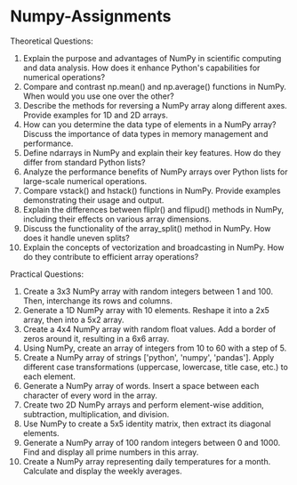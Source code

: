 # Numpy-Assignments

Theoretical Questions:

1. Explain the purpose and advantages of NumPy in scientific computing and data analysis. How does it enhance Python's capabilities for numerical operations?
2. Compare and contrast np.mean() and np.average() functions in NumPy. When would you use one over the other?
3. Describe the methods for reversing a NumPy array along different axes. Provide examples for 1D and 2D arrays.
4. How can you determine the data type of elements in a NumPy array? Discuss the importance of data types in memory management and performance.
5. Define ndarrays in NumPy and explain their key features. How do they differ from standard Python lists?
6. Analyze the performance benefits of NumPy arrays over Python lists for large-scale numerical operations.
7. Compare vstack() and hstack() functions in NumPy. Provide examples demonstrating their usage and output.
8. Explain the differences between fliplr() and flipud() methods in NumPy, including their effects on various array dimensions.
9. Discuss the functionality of the array_split() method in NumPy. How does it handle uneven splits?
10. Explain the concepts of vectorization and broadcasting in NumPy. How do they contribute to efficient array operations?

Practical Questions:

1. Create a 3x3 NumPy array with random integers between 1 and 100. Then, interchange its rows and columns.
2. Generate a 1D NumPy array with 10 elements. Reshape it into a 2x5 array, then into a 5x2 array.
3. Create a 4x4 NumPy array with random float values. Add a border of zeros around it, resulting in a 6x6 array.
4. Using NumPy, create an array of integers from 10 to 60 with a step of 5.
5. Create a NumPy array of strings ['python', 'numpy', 'pandas']. Apply different case transformations (uppercase, lowercase, title case, etc.) to each element.
6. Generate a NumPy array of words. Insert a space between each character of every word in the array.
7. Create two 2D NumPy arrays and perform element-wise addition, subtraction, multiplication, and division.
8. Use NumPy to create a 5x5 identity matrix, then extract its diagonal elements.
9. Generate a NumPy array of 100 random integers between 0 and 1000. Find and display all prime numbers in this array.
10. Create a NumPy array representing daily temperatures for a month. Calculate and display the weekly averages.
